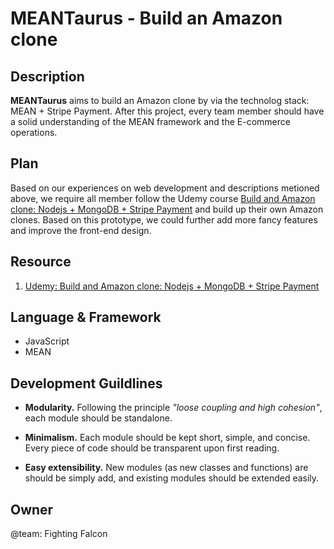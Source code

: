 # MEANTaurus - Build an Amazon clone

Description
-----------

**MEANTaurus** aims to build an Amazon clone by via the technolog stack: MEAN + Stripe Payment. After this project, every team member should have a solid understanding of the MEAN framework and the E-commerce operations.

Plan
----

Based on our experiences on web development and descriptions metioned above, we require all member follow the Udemy course [Build and Amazon clone: Nodejs + MongoDB + Stripe Payment](https://www.udemy.com/build-an-amazon-clone-nodejs-stripe-elasticsearch/) and build up their own Amazon clones. Based on this prototype, we could further add more fancy features and improve the front-end design.

Resource
--------

1. [Udemy: Build and Amazon clone: Nodejs + MongoDB + Stripe Payment]( https://www.udemy.com/build-an-amazon-clone-nodejs-stripe-elasticsearch/)


Language & Framework
--------------------

- JavaScript
- MEAN

Development Guildlines
----------------------

- __Modularity.__ Following the principle _"loose coupling and high cohesion"_, each module should be standalone.

- __Minimalism.__ Each module should be kept short, simple, and concise. Every piece of code should be transparent upon first reading. 
- __Easy extensibility.__ New modules (as new classes and functions) are should be simply add, and existing modules should be extended easily.

Owner
-----
@team: Fighting Falcon

